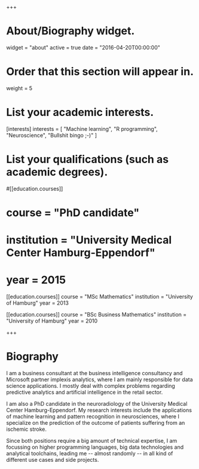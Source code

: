 +++
# About/Biography widget.
widget = "about"
active = true
date = "2016-04-20T00:00:00"

# Order that this section will appear in.
weight = 5

# List your academic interests.
[interests]
  interests = [
    "Machine learning",
    "R programming",
    "Neuroscience",
    "Bullshit bingo ;-)"
  ]

# List your qualifications (such as academic degrees).
#[[education.courses]]
#  course = "PhD candidate"
#  institution = "University Medical Center Hamburg-Eppendorf"
#  year = 2015

[[education.courses]]
  course = "MSc Mathematics"
  institution = "University of Hamburg"
  year = 2013

[[education.courses]]
  course = "BSc Business Mathematics"
  institution = "University of Hamburg"
  year = 2010
 
+++

# Biography

I am a business consultant at the business intelligence consultancy and Microsoft partner implexis analytics, where I am mainly responsible for data science applications. I mostly deal with complex problems regarding predictive analytics and artificial intelligence in the retail sector.

I am also a PhD candidate in the neuroradiology of the University Medical Center Hamburg-Eppendorf. My research interests include the applications of machine learning and pattern recognition in neurosciences, where I specialize on the prediction of the outcome of patients suffering from an ischemic stroke.

Since both positions require a big amount of technical expertise, I am focussing on higher programming languages, big data technologies and analytical toolchains, leading me -- almost randomly -- in all kind of different use cases and side projects.